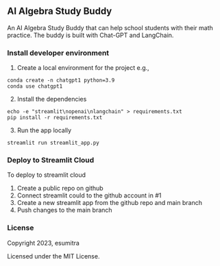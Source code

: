 ## AI Algebra Study Buddy
An AI Algebra Study Buddy that can help school students with their math practice. The buddy is built with Chat-GPT and LangChain.


### Install developer environment
1. Create a local environment for the project
e.g.,
```
conda create -n chatgpt1 python=3.9
conda use chatgpt1
```

2. Install the dependencies

```
echo -e "streamlit\nopenai\nlangchain" > requirements.txt
pip install -r requirements.txt
```

3. Run the app locally

`streamlit run streamlit_app.py`

### Deploy to Streamlit Cloud
To deploy to streamlit cloud
1. Create a public repo on github
2. Connect streamlit could to the github account in #1
3. Create a new streamlit app from the github repo and main branch
4. Push changes to the main branch

### License
Copyright 2023, esumitra

Licensed under the MIT License.